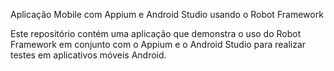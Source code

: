 Aplicação Mobile com Appium e Android Studio usando o Robot Framework

Este repositório contém uma aplicação que demonstra o uso do Robot Framework em conjunto com o Appium e o Android Studio para realizar testes em aplicativos móveis Android.
